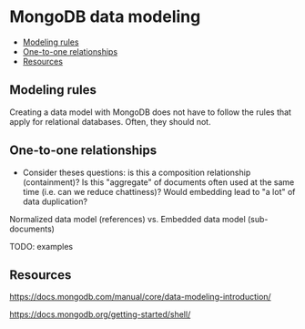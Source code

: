 # MongoDB data modeling

<!-- slide-include ../../BANNER.md -->

<!-- START doctoc generated TOC please keep comment here to allow auto update -->
<!-- DON'T EDIT THIS SECTION, INSTEAD RE-RUN doctoc TO UPDATE -->


- [Modeling rules](#modeling-rules)
- [One-to-one relationships](#one-to-one-relationships)
- [Resources](#resources)

<!-- END doctoc generated TOC please keep comment here to allow auto update -->



## Modeling rules

<!-- slide-front-matter class: center, middle -->

Creating a data model with MongoDB does not have to follow the rules that apply for relational databases. Often, they should not.



## One-to-one relationships

* Consider theses questions: is this a composition relationship (containment)? Is this "aggregate" of documents often used at the same time (i.e. can we reduce chattiness)? Would embedding lead to "a lot" of data duplication?

Normalized data model (references) vs. Embedded data model (sub-documents)

TODO: examples



## Resources

https://docs.mongodb.com/manual/core/data-modeling-introduction/

https://docs.mongodb.org/getting-started/shell/
